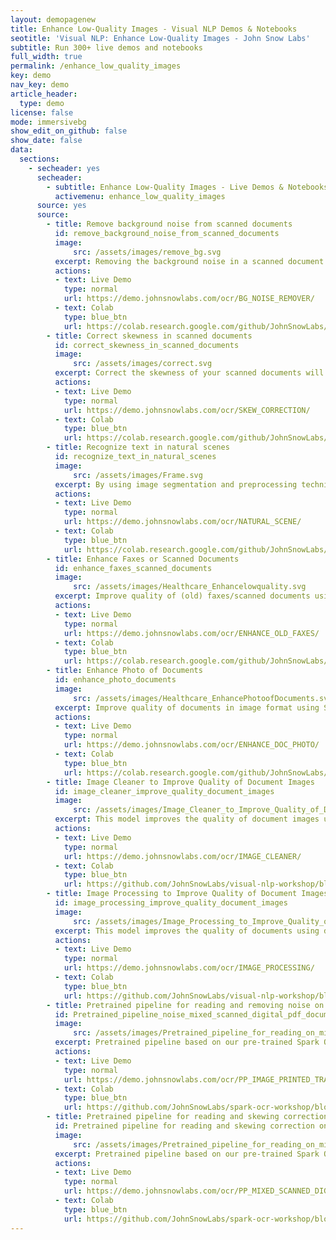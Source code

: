 ```yaml
---
layout: demopagenew
title: Enhance Low-Quality Images - Visual NLP Demos & Notebooks
seotitle: 'Visual NLP: Enhance Low-Quality Images - John Snow Labs'
subtitle: Run 300+ live demos and notebooks
full_width: true
permalink: /enhance_low_quality_images
key: demo
nav_key: demo
article_header:
  type: demo
license: false
mode: immersivebg
show_edit_on_github: false
show_date: false
data:
  sections:  
    - secheader: yes
      secheader:
        - subtitle: Enhance Low-Quality Images - Live Demos & Notebooks
          activemenu: enhance_low_quality_images
      source: yes
      source: 
        - title: Remove background noise from scanned documents
          id: remove_background_noise_from_scanned_documents
          image: 
              src: /assets/images/remove_bg.svg
          excerpt: Removing the background noise in a scanned document will highly improve the results of the OCR. Spark OCR is the only library that allows you to finetune the image preprocessing for excellent OCR results.
          actions:
          - text: Live Demo
            type: normal
            url: https://demo.johnsnowlabs.com/ocr/BG_NOISE_REMOVER/
          - text: Colab
            type: blue_btn
            url: https://colab.research.google.com/github/JohnSnowLabs/spark-nlp-workshop/blob/master/tutorials/streamlit_notebooks/ocr/BG_NOISE_REMOVER.ipynb
        - title: Correct skewness in scanned documents
          id: correct_skewness_in_scanned_documents
          image: 
              src: /assets/images/correct.svg
          excerpt: Correct the skewness of your scanned documents will highly improve the results of the OCR. Spark OCR is the only library that allows you to finetune the image preprocessing for excellent OCR results.
          actions:
          - text: Live Demo
            type: normal
            url: https://demo.johnsnowlabs.com/ocr/SKEW_CORRECTION/
          - text: Colab
            type: blue_btn
            url: https://colab.research.google.com/github/JohnSnowLabs/spark-nlp-workshop/blob/master/tutorials/streamlit_notebooks/ocr/SKEW_CORRECTION.ipynb
        - title: Recognize text in natural scenes
          id: recognize_text_in_natural_scenes
          image: 
              src: /assets/images/Frame.svg
          excerpt: By using image segmentation and preprocessing techniques Spark OCR recognizes and extracts text from natural scenes.
          actions:
          - text: Live Demo
            type: normal
            url: https://demo.johnsnowlabs.com/ocr/NATURAL_SCENE/
          - text: Colab
            type: blue_btn
            url: https://colab.research.google.com/github/JohnSnowLabs/spark-nlp-workshop/blob/master/tutorials/streamlit_notebooks/ocr/NATURAL_SCENE.ipynb
        - title: Enhance Faxes or Scanned Documents
          id: enhance_faxes_scanned_documents
          image: 
              src: /assets/images/Healthcare_Enhancelowquality.svg
          excerpt: Improve quality of (old) faxes/scanned documents using Spark OCR.
          actions:
          - text: Live Demo
            type: normal
            url: https://demo.johnsnowlabs.com/ocr/ENHANCE_OLD_FAXES/
          - text: Colab
            type: blue_btn
            url: https://colab.research.google.com/github/JohnSnowLabs/spark-ocr-workshop/blob/master/jupyter/SparkOCRGPUOperations.ipynb
        - title: Enhance Photo of Documents
          id: enhance_photo_documents
          image: 
              src: /assets/images/Healthcare_EnhancePhotoofDocuments.svg
          excerpt: Improve quality of documents in image format using Spark OCR.
          actions:
          - text: Live Demo
            type: normal
            url: https://demo.johnsnowlabs.com/ocr/ENHANCE_DOC_PHOTO/
          - text: Colab
            type: blue_btn
            url: https://colab.research.google.com/github/JohnSnowLabs/spark-ocr-workshop/blob/master/jupyter/SparkOCRGPUOperations.ipynb
        - title: Image Cleaner to Improve Quality of Document Images
          id: image_cleaner_improve_quality_document_images
          image: 
              src: /assets/images/Image_Cleaner_to_Improve_Quality_of_Document_Images.svg
          excerpt: This model improves the quality of document images using our pre-trained Spark OCR model.
          actions:
          - text: Live Demo
            type: normal
            url: https://demo.johnsnowlabs.com/ocr/IMAGE_CLEANER/
          - text: Colab
            type: blue_btn
            url: https://github.com/JohnSnowLabs/visual-nlp-workshop/blob/master/jupyter/Cards/SparkOcrImageCleaner.ipynb
        - title: Image Processing to Improve Quality of Document Images
          id: image_processing_improve_quality_document_images
          image: 
              src: /assets/images/Image_Processing_to_Improve_Quality_of_Document_Images.svg
          excerpt: This model improves the quality of documents using different image processing algorithms from our pre-trained Spark OCR model.
          actions:
          - text: Live Demo
            type: normal
            url: https://demo.johnsnowlabs.com/ocr/IMAGE_PROCESSING/
          - text: Colab
            type: blue_btn
            url: https://github.com/JohnSnowLabs/visual-nlp-workshop/blob/master/jupyter/SparkOcrImagePreprocessing.ipynb
        - title: Pretrained pipeline for reading and removing noise on mixed scanned and digital PDF documents
          id: Pretrained_pipeline_noise_mixed_scanned_digital_pdf_documents  
          image: 
              src: /assets/images/Pretrained_pipeline_for_reading_on_mixed_scanned_and_digital_PDF_documents.svg
          excerpt: Pretrained pipeline based on our pre-trained Spark OCR models, pipeline for doing transformer based OCR on printed texts. It ensures precise and efficient text extraction from printed images of various origins and formats, improving the overall OCR accuracy.
          actions:
          - text: Live Demo
            type: normal
            url: https://demo.johnsnowlabs.com/ocr/PP_IMAGE_PRINTED_TRANSFORMER_EXTRACTION/
          - text: Colab
            type: blue_btn
            url: https://github.com/JohnSnowLabs/spark-ocr-workshop/blob/master/jupyter/Cards/SparkOcrPretrainedPipelinesMixedScannedDigitalPdfImageCleaner.ipynb
        - title: Pretrained pipeline for reading and skewing correction on mixed scanned and digital documents
          id: Pretrained pipeline for reading and skewing correction on mixed scanned and digital documents  
          image: 
              src: /assets/images/Pretrained_pipeline_for_reading_on_mixed_scanned_and_digital_PDF_documents.svg
          excerpt: Pretrained pipeline based on our pre-trained Spark OCR models, for conducting Optical Character Recognition (OCR) on mixed scanned and digital PDF documents with page rotation correction. It ensures precise and efficient text extraction from PDFs of various origins and formats, improving the overall OCR accuracy.
          actions:
          - text: Live Demo
            type: normal
            url: https://demo.johnsnowlabs.com/ocr/PP_MIXED_SCANNED_DIGITAL_PDF_SKEW_CORRECTION/
          - text: Colab
            type: blue_btn
            url: https://github.com/JohnSnowLabs/spark-ocr-workshop/blob/master/jupyter/Cards/SparkOcrPretrainedPipelinesMixedScannedDigitalPdfSkewCorrection.ipynb
---
```

